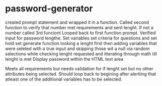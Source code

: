 # password-generator
created prompt statement and wrapped it in a function. 
Called second function to verify that number met requirements and sent lenght. If not a number called 3rd funciont
Looped back to first function prompt. 
Verified input for password lengthe.
Set variables
set criteria for questions and set hold
set generate function looking a lenght first then adding variables that were seleted with a true input and skipping those wit a null via random selections while checking lenght requested and itterating through math till lenght is met
Display password within the HTML text area

Meets all requirements but needs validation for if lenght set but no other attributes being selected. Should loop back to begining after alertiing that atleast one of the additional variables has to be selected.
